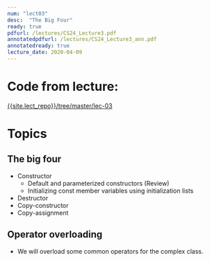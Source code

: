 ```yaml
---
num: "lect03"
desc:  "The Big Four"
ready: true
pdfurl: /lectures/CS24_Lecture3.pdf
annotatedpdfurl: /lectures/CS24_Lecture3_ann.pdf
annotatedready: true
lecture_date: 2020-04-09
---
```


# Code from lecture:

[{{site.lect_repo}}/tree/master/lec-03]({{site.lect_repo}}/tree/master/lec-03)

# Topics

## The big four
* Constructor 
 	- Default and parameterized constructors (Review)
	- Initializing const member variables using initialization lists
* Destructor
* Copy-constructor
* Copy-assignment

## Operator overloading
* We will overload some common operators for the complex class.




